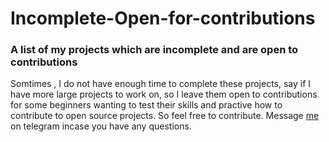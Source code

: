 # Incomplete-Open-for-contributions
### A list of my projects which are incomplete and are open to contributions
Somtimes , I do not have enough time to complete these projects, say if I have more large projects to work on, so I leave them open to contributions for some beginners wanting to test their skills and practive how to contribute to open source projects. So feel free to contribute. Message [me](https://t.me/bengbp) on telegram incase you have any questions. 
